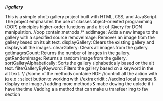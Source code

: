 //_____gallery_____

This is a simple photo gallery project built with HTML, CSS, and JavaScript. 
The project emphasizes the use of classes
object-oriented programming (OOP) principles
 higher-order functions and a bit of jQuery for DOM manipulation.
//oop contain:methods
/*
addImage: Adds a new image to the gallery with a specified source 
removeImage: Removes an image from the gallery based on its alt text.
displayGallery: Clears the existing gallery and displays all the images.
clearGallery: Clears all images from the gallery.
getImagesCount: Returns the number of images in the gallery.
getRandomImage: Returns a random image from the gallery.
sortGalleryAlphabetically: Sorts the gallery alphabetically based on the alt text.
filterGalleryByKeyword: Filters the gallery based on a keyword in the alt text.
*/
//some of the methods containe HOF
//controll all the action with jq e.g : select button to working with
//extra cridit :
//adding local storage & display one image 
//
adding more methods & mabe dowing the uplode if i have the time
//adding a a method that can make u transfeer img to fav section